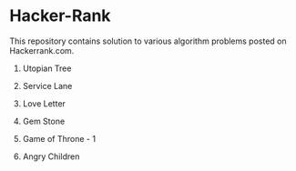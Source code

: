 Hacker-Rank
===========

This repository contains solution to various algorithm problems posted on Hackerrank.com. 

1) Utopian Tree

2) Service Lane

3) Love Letter

4) Gem Stone

5) Game of Throne - 1

6) Angry Children
